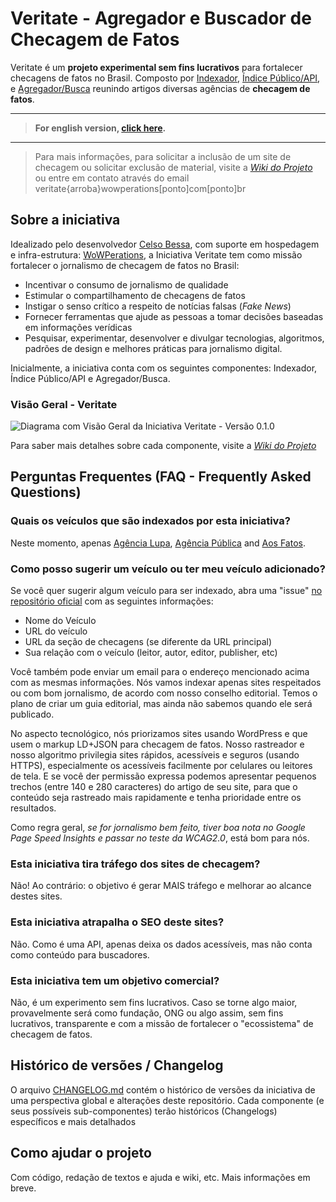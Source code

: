 # Veritate - Agregador e Buscador de Checagem de Fatos

Veritate é um **projeto experimental sem fins lucrativos** para fortalecer checagens de fatos no Brasil. Composto por [Indexador](https://github.com/celsobessa/veritate/wiki#indexador), [Índice Público/API](https://github.com/celsobessa/veritate/wiki#indice-publico-api), e [Agregador/Busca](https://github.com/celsobessa/veritate/wiki#agregador-busca) reunindo artigos diversas agências de **checagem de fatos**.
<hr>

> **For english version, [click here](README-EN.md).**

<hr>

> Para mais informações, para solicitar a inclusão de um site de checagem ou solicitar exclusão de material, visite a *[Wiki do Projeto](https://github.com/celsobessa/veritate/wiki)* ou entre em contato através do email veritate{arroba}wowperations[ponto]com[ponto]br

## Sobre a iniciativa

Idealizado pelo desenvolvedor <a href="https://www.celsobessa.com.br">Celso Bessa</a>, com suporte em hospedagem e infra-estrutura: <a href="https://www.wowperations.com.br">WoWPerations</a>, a Iniciativa Veritate tem como missão fortalecer o jornalismo de checagem de fatos no Brasil:

- Incentivar o consumo de jornalismo de qualidade
- Estimular o compartilhamento de checagens de fatos
- Instigar o senso crítico a respeito de notícias falsas (_Fake News_)
- Fornecer ferramentas que ajude as pessoas a tomar decisões baseadas em informações verídicas
- Pesquisar, experimentar, desenvolver e divulgar tecnologias, algoritmos, padrões de design e melhores práticas para jornalismo digital.

Inicialmente, a iniciativa conta com os seguintes componentes: Indexador, Índice Público/API e Agregador/Busca.

### Visão Geral - Veritate

![Diagrama com Visão Geral da Iniciativa Veritate - Versão 0.1.0](images/veritate-diagrama-visao-geral-0.1.0.png)

Para saber mais detalhes sobre cada componente, visite a *[Wiki do Projeto](https://github.com/celsobessa/veritate/wiki)*

## Perguntas Frequentes (FAQ - Frequently Asked Questions)

### Quais os veículos que são indexados por esta iniciativa?

Neste momento, apenas [Agência Lupa](http://piaui.folha.uol.com.br/lupa/), [Agência Pública](https://apublica.org/checagem/) and [Aos Fatos](https://aosfatos.org).

### Como posso sugerir um veículo ou ter meu veículo adicionado?

Se você quer sugerir algum veículo para ser indexado, abra uma "issue" [no repositório oficial](https://github.com/celsobessa/veritate/issues) com as seguintes informações:

- Nome do Veículo
- URL do veículo
- URL da seção de checagens (se diferente da URL principal)
- Sua relação com o veículo (leitor, autor, editor, publisher, etc)

Você também pode enviar um email para o endereço mencionado acima com as mesmas informações. Nós vamos indexar apenas sites respeitados ou com bom jornalismo, de acordo com nosso conselho editorial. Temos o plano de criar um guia editorial, mas ainda não sabemos quando ele será publicado.

No aspecto tecnológico, nós priorizamos sites usando WordPress e que usem o markup LD+JSON para checagem de fatos. Nosso rastreador e nosso algoritmo privilegia sites rápidos, acessíveis e seguros (usando HTTPS), especialmente os acessíveis facilmente por celulares ou leitores de tela. E se você der permissão expressa podemos apresentar pequenos trechos (entre 140 e 280 caracteres) do artigo de seu site, para que o conteúdo seja rastreado mais rapidamente e tenha prioridade entre os resultados.

Como regra geral, *se for jornalismo bem feito, tiver boa nota no Google Page Speed Insights e passar no teste da WCAG2.0*, está bom para nós.

### Esta iniciativa tira tráfego dos sites de checagem?

Não! Ao contrário: o objetivo é gerar MAIS tráfego e melhorar ao alcance destes sites.

### Esta iniciativa atrapalha o SEO deste sites?

Não. Como é uma API, apenas deixa os dados acessíveis, mas não conta como conteúdo para buscadores.

### Esta iniciativa tem um objetivo comercial?

Não, é um experimento sem fins lucrativos. Caso se torne algo maior, provavelmente será como fundação, ONG ou algo assim, sem fins lucrativos, transparente e com a missão de fortalecer o "ecossistema" de checagem de fatos.

## Histórico de versões / Changelog

O arquivo [CHANGELOG.md](CHANGELOG.md) contém o histórico de versões da iniciativa de uma perspectiva global e alterações deste repositório. Cada componente (e seus possíveis sub-componentes) terão históricos (Changelogs) específicos e mais detalhados

## Como ajudar o projeto

Com código, redação de textos e ajuda e wiki, etc. Mais informações em breve.
